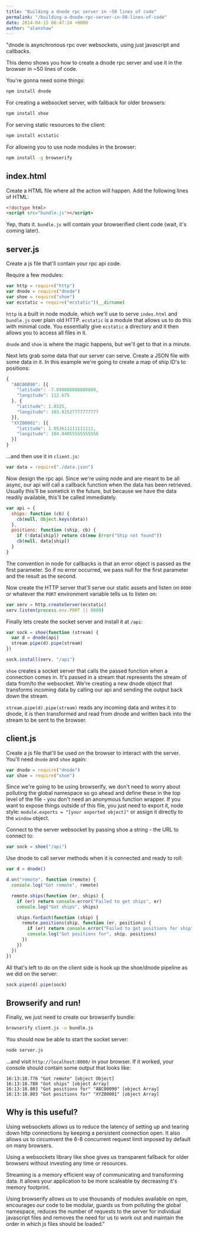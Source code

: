 ```yaml
---
title: "Building a dnode rpc server in ~50 lines of code"
permalink: "/building-a-dnode-rpc-server-in-50-lines-of-code"
date: 2014-04-15 06:47:24 +0000
author: "alanshaw"
---
```

"dnode is asynchronous rpc over websockets, using just javascript and callbacks.

This demo shows you how to create a dnode rpc server and use it in the browser in ~50 lines of code.

You're gonna need some things:

```sh
npm install dnode
```

For creating a websocket server, with fallback for older browsers:

```sh
npm install shoe
```

For serving static resources to the client:

```sh
npm install ecstatic
```

For allowing you to use node modules in the browser:

```sh
npm install -g browserify
```

index.html
---
Create a HTML file where all the action will happen. Add the following lines of HTML:

```html
<!doctype html>
<script src="bundle.js"></script>
```

Yep, thats it. `bundle.js` will contain your browserified client code (wait, it's coming later).

server.js
---
Create a js file that'll contain your rpc api code.

Require a few modules:

```js
var http = require("http")
var dnode = require("dnode")
var shoe = require("shoe")
var ecstatic = require("ecstatic")(__dirname)
```

`http` is a built in node module, which we'll use to serve `index.html` and `bundle.js` over plain old HTTP. `ecstatic` is a module that allows us to do this with minimal code. You essentially give `ecstatic` a directory and it then allows you to access all files in it.

`dnode` and `shoe` is where the magic happens, but we'll get to that in a minute.

Next lets grab some data that our server can serve. Create a JSON file with some data in it. In this example we're going to create a map of ship ID's to positions:

```js
{
  "ABC00090": [{
    "latitude": -7.098888888888889,
    "longitude": 112.675
  }, {
    "latitude": 1.0325,
    "longitude": 103.91527777777777
  }],
  "XYZ00001": [{
    "latitude": 1.053611111111111,
    "longitude": 104.94055555555556
  }]
}
```

...and then use it in `client.js`:

```js
var data = require("./data.json")
```

Now design the rpc api. Since we're using node and are meant to be all async, our api will call a callback function when the data has been retrieved. Usually this'll be sometick in the future, but because we have the data readily available, this'll be called immediately.

```js
var api = {
  ships: function (cb) {
    cb(null, Object.keys(data))
  },
  positions: function (ship, cb) {
    if (!data[ship]) return cb(new Error("Ship not found"))
    cb(null, data[ship])
  }
}
```

The convention in node for callbacks is that an error object is passed as the first parameter. So if no error occurred, we pass null for the first parameter and the result as the second.

Now create the HTTP server that'll serve our static assets and listen on `8080` or whatever the `PORT` environment variable tells us to listen on:

```js
var serv = http.createServer(ecstatic)
serv.listen(process.env.PORT || 8080)
```

Finally lets create the socket server and install it at `/api`:

```js
var sock = shoe(function (stream) {
  var d = dnode(api)
  stream.pipe(d).pipe(stream)
})

sock.install(serv, "/api")
```

`shoe` creates a socket server that calls the passed function when a connection comes in. It's passed in a stream that represents the stream of data from/to the websocket. We're creating a new dnode object that transforms incoming data by calling our api and sending the output back down the stream.

`stream.pipe(d).pipe(stream)` reads any incoming data and writes it to dnode, it is then transformed and read from dnode and written back into the stream to be sent to the browser.

client.js
---
Create a js file that'll be used on the browser to interact with the server. You'll need `dnode` and `shoe` again:

```js
var dnode = require("dnode")
var shoe = require("shoe")
```

Since we're going to be using browserify, we don't need to worry about polluting the global namespace so go ahead and define these in the top level of the file - you don't need an anonymous function wrapper. If you want to expose things outside of this file, you just need to export it, node style: `module.exports = "[your exported object]"` or assign it directly to the `window` object.

Connect to the server websocket by passing shoe a string - the URL to connect to:

```js
var sock = shoe("/api")
```

Use dnode to call server methods when it is connected and ready to roll:

```js
var d = dnode()

d.on("remote", function (remote) {
  console.log("Got remote", remote)

  remote.ships(function (er, ships) {
    if (er) return console.error("Failed to get ships", er)
    console.log("Got ships", ships)

    ships.forEach(function (ship) {
      remote.positions(ship, function (er, positions) {
        if (er) return console.error("Failed to get positions for ship", ship, er)
        console.log("Got positions for", ship, positions)
      })
    })
  })
})
```

All that's left to do on the client side is hook up the shoe/dnode pipeline as we did on the server:

```js
sock.pipe(d).pipe(sock)
```

Browserify and run!
---
Finally, we just need to create our browserify bundle:

```sh
browserify client.js -o bundle.js
```

You should now be able to start the socket server:

```sh
node server.js
```

...and visit `http://localhost:8080/` in your browser. If it worked, your console should contain some output that looks like:

```
16:13:18.776 "Got remote" [object Object]
16:13:18.788 "Got ships" [object Array]
16:13:18.803 "Got positions for" "ABC00090" [object Array]
16:13:18.803 "Got positions for" "XYZ00001" [object Array]
```

Why is this useful?
---
Using websockets allows us to reduce the latency of setting up and tearing down http connections by keeping a persistent connection open. It also allows us to circumvent the 6-8 concurrent request limit imposed by default on many browsers.

Using a websockets library like shoe gives us transparent fallback for older browsers without investing any time or resources.

Streaming is a memory efficient way of communicating and transforming data. It allows your application to be more scaleable by decreasing it's memory footprint.

Using browserify allows us to use thousands of modules available on npm, encourages _our_ code to be modular, guards us from polluting the global namespace, reduces the number of requests to the server for individual javascript files and removes the need for us to work out and maintain the order in which js files should be loaded."
